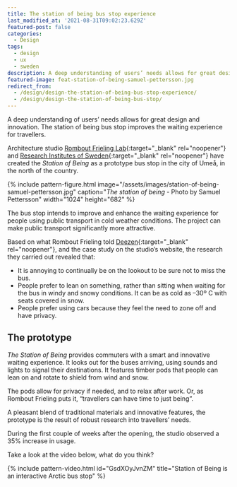 ```yaml
---
title: The station of being bus stop experience
last_modified_at: '2021-08-31T09:02:23.629Z'
featured-post: false
categories:
  - Design
tags:
  - design
  - ux
  - sweden
description: A deep understanding of users’ needs allows for great design and innovation. The station of being bus stop improves the waiting experience for travellers.
featured-image: feat-station-of-being-samuel-pettersson.jpg
redirect_from:
  - /design/design-the-station-of-being-bus-stop-experience/
  - /design/design-the-station-of-being-bus-stop/
---
```

A deep understanding of users’ needs allows for great design and innovation. The station of being bus stop improves the waiting experience for travellers.

<!--more-->

Architecture studio [Rombout Frieling Lab](http://www.rombout.design/station-of-being.html){:target="_blank" rel="noopener"} and [Research Institutes of Sweden](https://www.ri.se/en){:target="_blank" rel="noopener"} have created the _Station of Being_ as a prototype bus stop in the city of Umeå, in the north of the country.

{% include pattern-figure.html image="/assets/images/station-of-being-samuel-pettersson.jpg" caption="<em>The station of being</em> - Photo by Samuel Pettersson" width="1024" height="682" %}

The bus stop intends to improve and enhance the waiting experience for people using public transport in cold weather conditions. The project can make public transport significantly more attractive.

Based on what Rombout Frieling told [Deezen](https://www.dezeen.com/2019/12/11/rombout-frieling-lab-arctic-bus-stop-umea-sweden/){:target="_blank" rel="noopener"}, and the case study on the studio’s website, the research they carried out revealed that:

* It is annoying to continually be on the lookout to be sure not to miss the bus.
* People prefer to lean on something, rather than sitting when waiting for the bus in windy and snowy conditions. It can be as cold as –30º C with seats covered in snow.
* People prefer using cars because they feel the need to zone off and have privacy.

## The prototype

_The Station of Being_ provides commuters with a smart and innovative waiting experience. It looks out for the buses arriving, using sounds and lights to signal their destinations. It features timber pods that people can lean on and rotate to shield from wind and snow.

The pods allow for privacy if needed, and to relax after work. Or, as Rombout Frieling puts it, “travellers can have time to just being”.

A pleasant blend of traditional materials and innovative features, the prototype is the result of robust research into travellers’ needs.

During the first couple of weeks after the opening, the studio observed a 35% increase in usage.

Take a look at the video below, what do you think?

{% include pattern-video.html id="GsdXOyJvnZM" title="Station of Being is an interactive Arctic bus stop" %}
